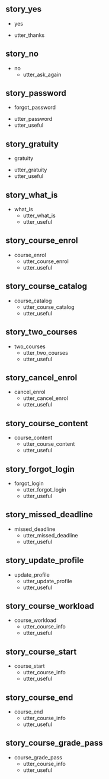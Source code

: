 ## story_yes
* yes
 - utter_thanks

## story_no
* no
  - utter_ask_again

## story_password 
* forgot_password 
 - utter_password 
 - utter_useful

## story_gratuity
* gratuity
 - utter_gratuity
 - utter_useful

## story_what_is
* what_is
  - utter_what_is
  - utter_useful

## story_course_enrol
* course_enrol
  - utter_course_enrol
  - utter_useful

## story_course_catalog
* course_catalog
  - utter_course_catalog
  - utter_useful

## story_two_courses
* two_courses
  - utter_two_courses
  - utter_useful

## story_cancel_enrol
* cancel_enrol
  - utter_cancel_enrol
  - utter_useful

## story_course_content
* course_content
  - utter_course_content
  - utter_useful

## story_forgot_login
* forgot_login
  - utter_forgot_login
  - utter_useful

## story_missed_deadline
* missed_deadline
  - utter_missed_deadline
  - utter_useful

## story_update_profile
* update_profile
  - utter_update_profile
  - utter_useful

## story_course_workload
* course_workload
  - utter_course_info
  - utter_useful

## story_course_start
* course_start
  - utter_course_info
  - utter_useful

## story_course_end
* course_end
  - utter_course_info
  - utter_useful

## story_course_grade_pass
* course_grade_pass  
  - utter_course_info 
  - utter_useful

